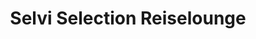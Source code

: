 ---
title: "Selvi Selection Reiselounge"
url: /karlsruhe/selvi-selection-reiselounge/
shop: Reisebüro
---